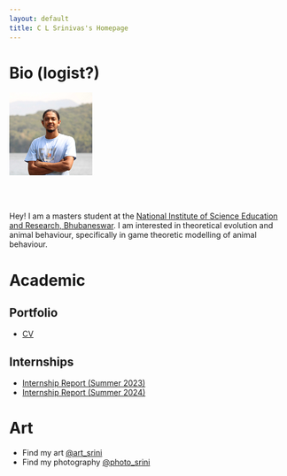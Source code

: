 ```yaml
---
layout: default
title: C L Srinivas's Homepage
---
```


<link rel="shortcut icon" type="image/x-icon" href="assests/img/favicons/favicon.ico">

# Bio (logist?)
![me](https://github.com/CaptChup/CaptChup.github.io/blob/main/assests/img/website.png?raw=true)

<br/><br/>

Hey! I am a masters student at the [National Institute of Science Education and Research, Bhubaneswar](https://www.niser.ac.in/). I am interested in theoretical evolution and animal behaviour, specifically in game theoretic modelling of animal behaviour. 

# Academic
## Portfolio
* [CV](academic/curriculum_vitae_compressed.pdf)

## Internships
* [Internship Report (Summer 2023)](academic/summer_internship_report.pdf)
* [Internship Report (Summer 2024)](academic/summer_internship_report_c_l_srinivas_2024_signed_with_ack.pdf)

# Art
* Find my art [@art_srini](https://www.instagram.com/art_srini/)
* Find my photography [@photo_srini](https://www.instagram.com/photo_srini/)



